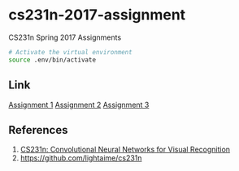 # cs231n-2017-assignment
CS231n Spring 2017 Assignments

```bash
# Activate the virtual environment
source .env/bin/activate         
```

## Link
[Assignment 1](http://cs231n.github.io/assignments2017/assignment1/)
[Assignment 2](http://cs231n.github.io/assignments2017/assignment2/)
[Assignment 3](http://cs231n.github.io/assignments2017/assignment3/)


## References

1. [CS231n: Convolutional Neural Networks for Visual Recognition](http://cs231n.stanford.edu/index.html)
2. https://github.com/lightaime/cs231n

